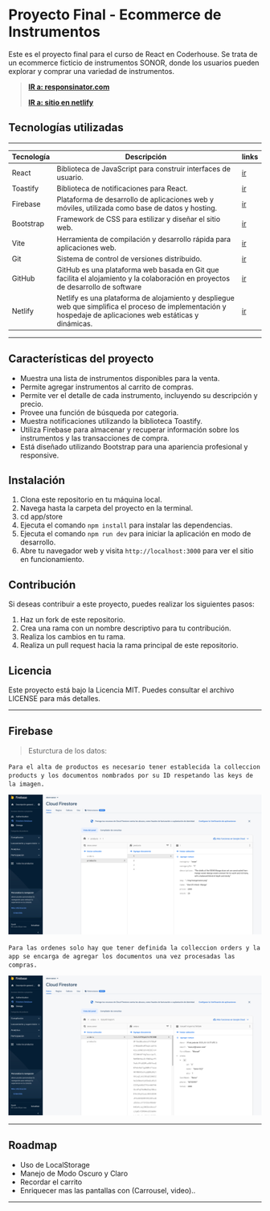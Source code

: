 # **Proyecto Final - Ecommerce de Instrumentos**

Este es el proyecto final para el curso de React en Coderhouse. Se trata de un ecommerce ficticio de instrumentos SONOR, donde los usuarios pueden explorar y comprar una variedad de instrumentos.

>
>[**IR a: responsinator.com**](http://www.responsinator.com/?url=https%3A%2F%2Fgregarious-haupia-7b456e.netlify.app%2F)
>
>[**IR a: sitio en netlify**](https://gregarious-haupia-7b456e.netlify.app/)
>


## **Tecnologías utilizadas**
---
| Tecnología  | Descripción                                                                 |links|
|-------------|-----------------------------------------------------------------------------|-----|
| React       | Biblioteca de JavaScript para construir interfaces de usuario.               |[ir](https://es.react.dev/)|
| Toastify    | Biblioteca de notificaciones para React.                                     |[ir](https://www.npmjs.com/package/toastify-js)|
| Firebase    | Plataforma de desarrollo de aplicaciones web y móviles, utilizada como base de datos y hosting. |[ir](https://firebase.google.com/?hl=es)|
| Bootstrap   | Framework de CSS para estilizar y diseñar el sitio web.                      |[ir](https://getbootstrap.com/docs/5.3/getting-started/introduction/)|
| Vite        | Herramienta de compilación y desarrollo rápida para aplicaciones web.        |[ir](https://vitejs.dev/guide/)|
| Git         | Sistema de control de versiones distribuido.                                 |[ir](https://git-scm.com/)|
| GitHub         | GitHub es una plataforma web basada en Git que facilita el alojamiento y la colaboración en proyectos de desarrollo de software                                 |[ir](https://github.com/)|
| Netlify         | Netlify es una plataforma de alojamiento y despliegue web que simplifica el proceso de implementación y hospedaje de aplicaciones web estáticas y dinámicas.                                  |[ir](https://app.netlify.com/)|
---

## **Características del proyecto**

- Muestra una lista de instrumentos disponibles para la venta.
- Permite agregar instrumentos al carrito de compras.
- Permite ver el detalle de cada instrumento, incluyendo su descripción y precio.
- Provee una función de búsqueda por categoria.
- Muestra notificaciones utilizando la biblioteca Toastify.
- Utiliza Firebase para almacenar y recuperar información sobre los instrumentos y las transacciones de compra.
- Está diseñado utilizando Bootstrap para una apariencia profesional y responsive.

## **Instalación**

1. Clona este repositorio en tu máquina local.
2. Navega hasta la carpeta del proyecto en la terminal.
3. cd app/store
3. Ejecuta el comando `npm install` para instalar las dependencias.
4. Ejecuta el comando `npm run dev` para iniciar la aplicación en modo de desarrollo.
5. Abre tu navegador web y visita `http://localhost:3000` para ver el sitio en funcionamiento.

## **Contribución**

Si deseas contribuir a este proyecto, puedes realizar los siguientes pasos:

1. Haz un fork de este repositorio.
2. Crea una rama con un nombre descriptivo para tu contribución.
3. Realiza los cambios en tu rama.
4. Realiza un pull request hacia la rama principal de este repositorio.

## **Licencia**

Este proyecto está bajo la Licencia MIT. Puedes consultar el archivo LICENSE para más detalles.

---
## **Firebase**
> Esturctura de los datos: 

`Para el alta de productos es necesario tener establecida la colleccion products y los documentos nombrados por su ID respetando las keys de la imagen.`

![Alt text](doc_proyect/products.png)

`Para las ordenes solo hay que tener definida la colleccion orders y la app se encarga de agregar los documentos una vez procesadas las compras.`

![Alt text](doc_proyect/orders.png)

---

## **Roadmap**
* Uso de LocalStorage
* Manejo de Modo Oscuro y Claro
* Recordar el carrito
* Enriquecer mas las pantallas con (Carrousel, video)..

---